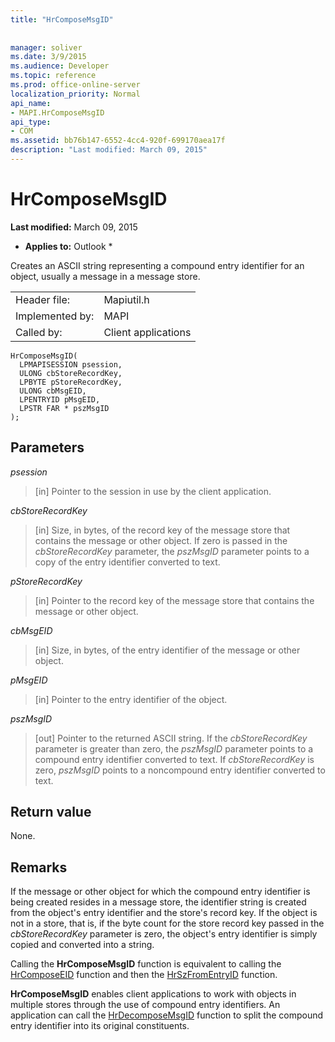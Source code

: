 ```yaml
---
title: "HrComposeMsgID"
 
 
manager: soliver
ms.date: 3/9/2015
ms.audience: Developer
ms.topic: reference
ms.prod: office-online-server
localization_priority: Normal
api_name:
- MAPI.HrComposeMsgID
api_type:
- COM
ms.assetid: bb76b147-6552-4cc4-920f-699170aea17f
description: "Last modified: March 09, 2015"
---
```


# HrComposeMsgID

 **Last modified:** March 09, 2015 
  
 * **Applies to:** Outlook * 
  
Creates an ASCII string representing a compound entry identifier for an object, usually a message in a message store. 
  
|||
|:-----|:-----|
|Header file:  <br/> |Mapiutil.h  <br/> |
|Implemented by:  <br/> |MAPI  <br/> |
|Called by:  <br/> |Client applications  <br/> |
   
```
HrComposeMsgID(
  LPMAPISESSION psession,
  ULONG cbStoreRecordKey,
  LPBYTE pStoreRecordKey,
  ULONG cbMsgEID,
  LPENTRYID pMsgEID,
  LPSTR FAR * pszMsgID
);
```

## Parameters

 _psession_
  
> [in] Pointer to the session in use by the client application. 
    
 _cbStoreRecordKey_
  
> [in] Size, in bytes, of the record key of the message store that contains the message or other object. If zero is passed in the  _cbStoreRecordKey_ parameter, the  _pszMsgID_ parameter points to a copy of the entry identifier converted to text. 
    
 _pStoreRecordKey_
  
> [in] Pointer to the record key of the message store that contains the message or other object. 
    
 _cbMsgEID_
  
> [in] Size, in bytes, of the entry identifier of the message or other object. 
    
 _pMsgEID_
  
> [in] Pointer to the entry identifier of the object. 
    
 _pszMsgID_
  
> [out] Pointer to the returned ASCII string. If the  _cbStoreRecordKey_ parameter is greater than zero, the  _pszMsgID_ parameter points to a compound entry identifier converted to text. If  _cbStoreRecordKey_ is zero,  _pszMsgID_ points to a noncompound entry identifier converted to text. 
    
## Return value

None.
  
## Remarks

If the message or other object for which the compound entry identifier is being created resides in a message store, the identifier string is created from the object's entry identifier and the store's record key. If the object is not in a store, that is, if the byte count for the store record key passed in the  _cbStoreRecordKey_ parameter is zero, the object's entry identifier is simply copied and converted into a string. 
  
Calling the **HrComposeMsgID** function is equivalent to calling the [HrComposeEID](hrcomposeeid.md) function and then the [HrSzFromEntryID](hrszfromentryid.md) function. 
  
 **HrComposeMsgID** enables client applications to work with objects in multiple stores through the use of compound entry identifiers. An application can call the [HrDecomposeMsgID](hrdecomposemsgid.md) function to split the compound entry identifier into its original constituents. 
  

